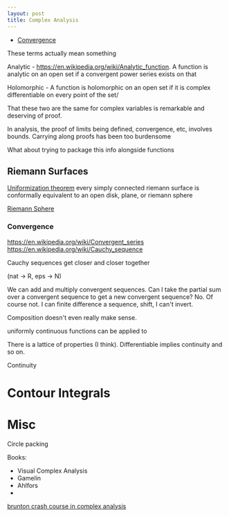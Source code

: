 ```yaml
---
layout: post
title: Complex Analysis
---
```


- [Convergence](#convergence)

These terms actually mean something

Analytic - <https://en.wikipedia.org/wiki/Analytic_function>. A function is analytic on an open set if a convergent power series exists on that

Holomorphic - A function is holomorphic on an open set if it is complex differentiable on every point of the set/

That these two are the same for complex variables is remarkable and deserving of proof.

In analysis, the proof of limits being defined, convergence, etc, involves bounds. Carrying along proofs has been too burdensome

What about trying to package this info alongside functions

## Riemann Surfaces

[Uniformization theorem](https://en.wikipedia.org/wiki/Uniformization_theorem) every simply connected riemann surface is conformally equivalent to an open disk, plane, or riemann sphere

[Riemann Sphere](https://en.wikipedia.org/wiki/Riemann_sphere)

### Convergence

<https://en.wikipedia.org/wiki/Convergent_series>
<https://en.wikipedia.org/wiki/Cauchy_sequence>

Cauchy sequences get closer and closer together

(nat -> R, eps -> N)

We can add and multiply convergent sequences.
Can I take the partial sum over a convergent sequence to get a new convergent sequence? No. Of course not.
I can finite difference a sequence, shift,
I can't invert.

Composition doesn't even really make sense.

uniformly continuous functions can be applied to

There is a lattice of properties (I think).
Differentiable implies continuity and so on.

Continuity

# Contour Integrals

# Misc

Circle packing

Books:

- Visual Complex Analysis
- Gamelin
- Ahlfors
-

[brunton crash course in complex analysis](https://www.youtube.com/playlist?list=PLMrJAkhIeNNQBRslPb7I0yTnES981R8Cg)
